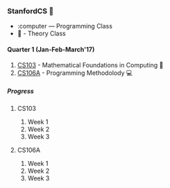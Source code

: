 ### StanfordCS :evergreen_tree:

* :computer — Programming Class
* :book: - Theory Class

#### Quarter 1 **(Jan-Feb-March'17)**  
1. [CS103](http://web.stanford.edu/class/cs103/) - Mathematical Foundations in Computing :book:
2. [CS106A](https://web.stanford.edu/class/cs106a) - Programming Methodolody :computer:

##### Progress

1. CS103
	1. Week 1
	2. Week 2
	3. Week 3

2. CS106A
	1. Week 1
	2. Week 2
	3. Week 3
